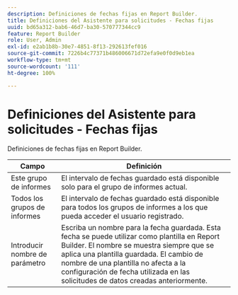 ```yaml
---
description: Definiciones de fechas fijas en Report Builder.
title: Definiciones del Asistente para solicitudes - Fechas fijas
uuid: bd65a312-bab6-46d7-ba30-570777344cc9
feature: Report Builder
role: User, Admin
exl-id: e2ab1b8b-30e7-4851-8f13-292613fef016
source-git-commit: 7226b4c77371b486006671d72efa9e0f0d9eb1ea
workflow-type: tm+mt
source-wordcount: '111'
ht-degree: 100%

---
```


# Definiciones del Asistente para solicitudes - Fechas fijas

Definiciones de fechas fijas en Report Builder.

| Campo | Definición |
|--- |--- |
| Este grupo de informes | El intervalo de fechas guardado está disponible solo para el grupo de informes actual. |
| Todos los grupos de informes | El intervalo de fechas guardado está disponible para todos los grupos de informes a los que pueda acceder el usuario registrado. |
| Introducir nombre de parámetro | Escriba un nombre para la fecha guardada. Esta fecha se puede utilizar como plantilla en Report Builder. El nombre se muestra siempre que se aplica una plantilla guardada. El cambio de nombre de una plantilla no afecta a la configuración de fecha utilizada en las solicitudes de datos creadas anteriormente. |
